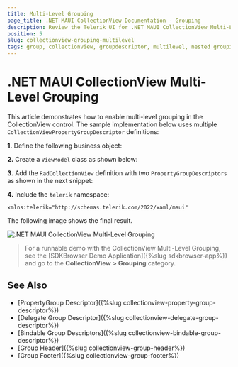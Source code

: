 ```yaml
---
title: Multi-Level Grouping
page_title: .NET MAUI CollectionView Documentation - Grouping
description: Review the Telerik UI for .NET MAUI CollectionView Multi-Level Grouping feature and how to enable it. 
position: 5
slug: collectionview-grouping-multilevel
tags: group, collectionview, groupdescriptor, multilevel, nested grouping, maui, dotnet maui
---
```


# .NET MAUI CollectionView Multi-Level Grouping

This article demonstrates how to enable multi-level grouping in the CollectionView control. The sample implementation below uses multiple `CollectionViewPropertyGroupDescriptor` definitions:

**1.** Define the following business object:

<snippet id='collectionview-datamodel' />

**2.** Create a `ViewModel` class as shown below:

<snippet id='collectionview-viewmodel' />

**3.** Add the `RadCollectionView` definition with two `PropertyGroupDescriptors` as shown in the next snippet:

<snippet id='collectionview-multilevel-grouping' />

**4.** Include the `telerik` namespace:

```XAML
xmlns:telerik="http://schemas.telerik.com/2022/xaml/maui" 
```

The following image shows the final result.

![.NET MAUI CollectionView Multi-Level Grouping]()

> For a runnable demo with the CollectionView Multi-Level Grouping, see the [SDKBrowser Demo Application]({%slug sdkbrowser-app%}) and go to the **CollectionView > Grouping** category.

## See Also

- [PropertyGroup Descriptor]({%slug collectionview-property-group-descriptor%})
- [Delegate Group Descriptor]({%slug collectionview-delegate-group-descriptor%})
- [Bindable Group Descriptors]({%slug collectionview-bindable-group-descriptor%})
- [Group Header]({%slug collectionview-group-header%})
- [Group Footer]({%slug collectionview-group-footer%})

